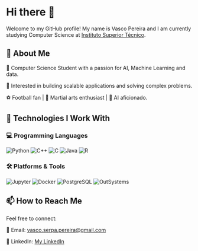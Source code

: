 # Hi there 👋

Welcome to my GitHub profile! My name is Vasco Pereira and I am currently studying Computer Science at [Instituto Superior Técnico](https://tecnico.ulisboa.pt/pt/).


## 🌟 About Me
🏫 Computer Science Student with a passion for AI, Machine Learning and data.

🧩 Interested in building scalable applications and solving complex problems.

⚽ Football fan | 🥋 Martial arts enthusiast | 🤖 AI aficionado.



## 🚀 Technologies I Work With

### 💻 Programming Languages
 
  ![Python](https://img.shields.io/badge/Python-3776AB?style=for-the-badge&logo=python&logoColor=white)
  ![C++](https://img.shields.io/badge/C%2B%2B-00599C?style=for-the-badge&logo=c%2B%2B&logoColor=white)
  ![C](https://img.shields.io/badge/C-00599C?style=for-the-badge&logo=c&logoColor=white)
  ![Java](https://img.shields.io/badge/Java-ED8B00?style=for-the-badge&logo=java&logoColor=white)
  ![R](https://img.shields.io/badge/R-276DC3?style=for-the-badge&logo=r&logoColor=white)

### 🛠️ Platforms & Tools
  
  ![Jupyter](https://img.shields.io/badge/Jupyter-F37626?style=for-the-badge&logo=jupyter&logoColor=white)
  ![Docker](https://img.shields.io/badge/Docker-2496ED?style=for-the-badge&logo=docker&logoColor=white)
  ![PostgreSQL](https://img.shields.io/badge/PostgreSQL-316192?style=for-the-badge&logo=postgresql&logoColor=white)
  ![OutSystems](https://img.shields.io/badge/OutSystems-E03236?style=for-the-badge&logo=outsystems&logoColor=white)



## 📫 How to Reach Me
Feel free to connect:

📧 Email: vasco.serpa.pereira@gmail.com

💼 LinkedIn: [My LinkedIn](https://www.linkedin.com/in/vasco-pereira-46986b325/)
<!--
**vasco-s-pereira/vasco-s-pereira** is a ✨ _special_ ✨ repository because its `README.md` (this file) appears on your GitHub profile.

Here are some ideas to get you started:

- 🔭 I’m currently working on ...
- 🌱 I’m currently learning ...
- 👯 I’m looking to collaborate on ...
- 🤔 I’m looking for help with ...
- 💬 Ask me about ...
- 📫 How to reach me: ...
- 😄 Pronouns: ...
- ⚡ Fun fact: ...
-->
